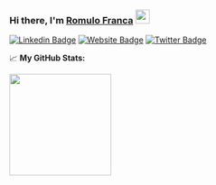 ### Hi there, I'm <a href="https://cloudthings.dev" target="_blank">Romulo Franca</a> <img src="https://media.giphy.com/media/hvRJCLFzcasrR4ia7z/giphy.gif" width="25px">

[![Linkedin Badge](https://img.shields.io/badge/-LinkedIn-0e76a8?style=flat-square&logo=Linkedin&logoColor=white)](https://linkedin.com/in/romulofranca)
[![Website Badge](https://img.shields.io/badge/Website-3b5998?style=flat-square&logo=google-chrome&logoColor=white)](https://cloudthings.dev)
[![Twitter Badge](https://img.shields.io/badge/-Twitter-00acee?style=flat-square&logo=Twitter&logoColor=white)](https://twitter.com/cloudthings_dev)

📈 **My GitHub Stats:**

<p>
  <img height="180em" src="https://github-readme-stats.vercel.app/api?username=romulofranca&show_icons=true&hide_border=true&&count_private=true&include_all_commits=true&theme=dracula" />
</p>

